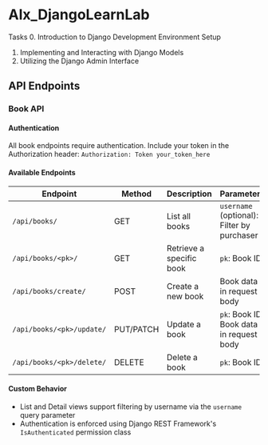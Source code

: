 # Alx_DjangoLearnLab

Tasks
0. Introduction to Django Development Environment Setup
1. Implementing and Interacting with Django Models
2. Utilizing the Django Admin Interface

## API Endpoints

### Book API

#### Authentication
All book endpoints require authentication. Include your token in the Authorization header:
`Authorization: Token your_token_here`

#### Available Endpoints

| Endpoint | Method | Description | Parameters |
|----------|--------|-------------|------------|
| `/api/books/` | GET | List all books | `username` (optional): Filter by purchaser |
| `/api/books/<pk>/` | GET | Retrieve a specific book | `pk`: Book ID |
| `/api/books/create/` | POST | Create a new book | Book data in request body |
| `/api/books/<pk>/update/` | PUT/PATCH | Update a book | `pk`: Book ID, Book data in request body |
| `/api/books/<pk>/delete/` | DELETE | Delete a book | `pk`: Book ID |

#### Custom Behavior
- List and Detail views support filtering by username via the `username` query parameter
- Authentication is enforced using Django REST Framework's `IsAuthenticated` permission class